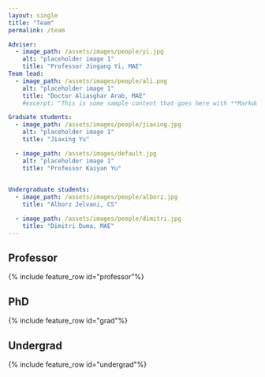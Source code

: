 ```yaml
---
layout: single
title: "Team"
permalink: /team

Adviser:
  - image_path: /assets/images/people/yi.jpg
    alt: "placeholder image 1"
    title: "Professor Jingang Yi, MAE"
Team lead:
  - image_path: /assets/images/people/ali.png
    alt: "placeholder image 1"
    title: "Doctor Aliasghar Arab, MAE"
    #excerpt: "This is some sample content that goes here with **Markdown** formatting."

Graduate students:
  - image_path: /assets/images/people/jiaxing.jpg
    alt: "placeholder image 1"
    title: "Jiaxing Yu"

  - image_path: /assets/images/default.jpg
    alt: "placeholder image 1"
    title: "Professor Kaiyan Yu"
  

Undergraduate students:
  - image_path: /assets/images/people/alborz.jpg
    title: "Alborz Jelvani, CS"

  - image_path: /assets/images/people/dimitri.jpg
    title: "Dimitri Duma, MAE"
---
```


## Professor
  {% include feature_row id="professor"%}

## PhD
  {% include feature_row id="grad"%}
  

## Undergrad
  {% include feature_row id="undergrad"%}
